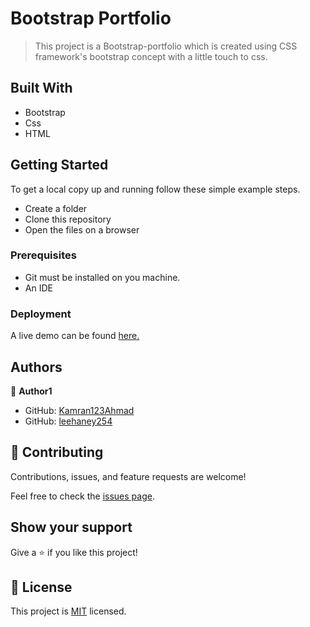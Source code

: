 
# Bootstrap Portfolio
> This project is a Bootstrap-portfolio which is created using CSS framework's bootstrap concept with a little touch to css.

## Built With
- Bootstrap
- Css
- HTML

## Getting Started
To get a local copy up and running follow these simple example steps.
- Create a folder
- Clone this repository
- Open the files on a browser

### Prerequisites
- Git must be installed on you machine.
- An IDE

### Deployment
A live demo can be found [here.](https://leehaney254.github.io/bootstrap-portfolio/)

## Authors

👤 **Author1**

- GitHub: [Kamran123Ahmad](https://github.com/Kamran123Ahmad)
- GitHub: [leehaney254](https://github.com/leehaney254)

## 🤝 Contributing

Contributions, issues, and feature requests are welcome!

Feel free to check the [issues page](../../issues/).

## Show your support

Give a ⭐️ if you like this project!

## 📝 License

This project is [MIT](./LICENSE) licensed.
